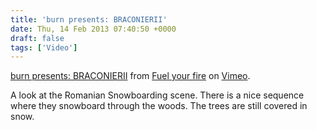 ```yaml
---
title: 'burn presents: BRACONIERII'
date: Thu, 14 Feb 2013 07:40:50 +0000
draft: false
tags: ['Video']
---
```


[burn presents: BRACONIERII](http://vimeo.com/59131555) from [Fuel your fire](http://vimeo.com/fireupyourdreams) on [Vimeo](http://vimeo.com).

A look at the Romanian Snowboarding scene. There is a nice sequence where they snowboard through the woods. The trees are still covered in snow.